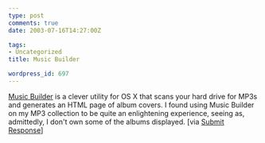 ```yaml
---
type: post
comments: true
date: 2003-07-16T14:27:00Z

tags:
- Uncategorized
title: Music Builder

wordpress_id: 697
---
```


[Music Builder](http://www.dcs.gla.ac.uk/people/personal/barry/programs.html ) is a clever utility for OS X that scans your hard drive for MP3s and generates an HTML page of album covers. I found using Music Builder on my MP3 collection to be quite an enlightening experience, seeing as, admittedly, I don't own some of the albums displayed. [via [Submit Response](http://www.submitresponse.co.uk)]  
